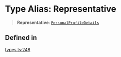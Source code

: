 # Type Alias: Representative

> **Representative**: [`PersonalProfileDetails`](/docs/packages/sdk/interfaces/PersonalProfileDetails.md)

## Defined in

[types.ts:248](https://github.com/monerium/js-monorepo/blob/main/packages/sdk/src/types.ts#L248)
